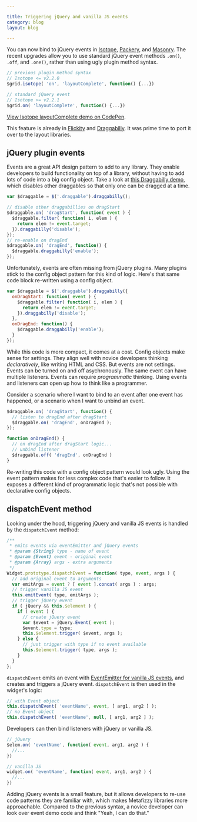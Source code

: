 ```yaml
---

title: Triggering jQuery and vanilla JS events
category: blog
layout: blog

---
```


You can now bind to jQuery events in [Isotope](http://isotope.metafizzy.co/), [Packery](http://packery.metafizzy.co/), and [Masonry](http://desandro.masonry.com). The recent upgrades allow you to use standard jQuery event methods `.on()`, `.off`, and `.one()`, rather than using ugly plugin method syntax.

``` js
// previous plugin method syntax
// Isotope <= v2.2.0
$grid.isotope( 'on', 'layoutComplete', function() {...})

// standard jQuery event
// Isotope >= v2.2.1
$grid.on( 'layoutComplete', function() {...})
```

[View Isotope layoutComplete demo on CodePen](http://codepen.io/desandro/pen/scajv).

This feature is already in [Flickity](http://flickity.metafizzy.co/) and [Draggabilly](http://draggabilly.desandro.com/). It was prime time to port it over to the layout libraries.

## jQuery plugin events

Events are a great API design pattern to add to any library. They enable developers to build functionality on top of a library, without having to add lots of code into a big config object. Take a look at [this Draggabilly demo](http://codepen.io/desandro/pen/LVQqgm), which disables other draggables so that only one can be dragged at a time.

``` js
var $draggable = $('.draggable').draggabilly();

// disable other draggabillies on dragStart
$draggable.on( 'dragStart', function( event ) {
  $draggable.filter( function( i, elem ) {
    return elem != event.target;
  }).draggabilly('disable');
});
// re-enable on dragEnd
$draggable.on( 'dragEnd', function() {
  $draggable.draggabilly('enable');
});
```

Unfortunately, events are often missing from jQuery plugins. Many plugins stick to the config object pattern for this kind of logic. Here's that same code block re-written using a config object.

``` js
var $draggable = $('.draggable').draggabilly({
  onDragStart: function( event ) {
    $draggable.filter( function( i, elem ) {
      return elem != event.target;
    }).draggabilly('disable');
  },
  onDragEnd: function() {
    $draggable.draggabilly('enable');
  }
});
```

While this code is more compact, it comes at a cost. Config objects make sense for settings. They align well with novice developers thinking _declaratively_, like writing HTML and CSS. But events are not settings. Events can be turned on and off asychronously. The same event can have multiple listeners. Events can require _programmatic_ thinking. Using events and listeners can open up how to think like a programmer.

Consider a scenario where I want to bind to an event after one event has happened, or a scenario when I want to unbind an event.

``` js
$draggable.on( 'dragStart', function() {
  // listen to dragEnd after dragStart
  $draggable.on( 'dragEnd', onDragEnd );
});

function onDragEnd() {
  // on dragEnd after dragStart logic...
  // unbind listener
  $draggable.off( 'dragEnd', onDragEnd )
}
```

Re-writing this code with a config object pattern would look ugly. Using the event pattern makes for less complex code that's easier to follow. It exposes a different kind of programmatic logic that's not possible with declarative config objects.

## dispatchEvent method

Looking under the hood, triggering jQuery and vanilla JS events is handled by the `dispatchEvent` method:

``` js
/**
 * emits events via eventEmitter and jQuery events
 * @param {String} type - name of event
 * @param {Event} event - original event
 * @param {Array} args - extra arguments
 */
Widget.prototype.dispatchEvent = function( type, event, args ) {
  // add original event to arguments
  var emitArgs = event ? [ event ].concat( args ) : args;
  // trigger vanilla JS event
  this.emitEvent( type, emitArgs );
  // trigger jQuery event
  if ( jQuery && this.$element ) {
    if ( event ) {
      // create jQuery event
      var $event = jQuery.Event( event );
      $event.type = type;
      this.$element.trigger( $event, args );
    } else {
      // just trigger with type if no event available
      this.$element.trigger( type, args );
    }
  }
};
```

`dispatchEvent` emits an event with [EventEmitter for vanilla JS events](https://github.com/Olical/EventEmitter), and creates and triggers a jQuery event. `dispatchEvent` is then used in the widget's logic:

``` js
// with Event object
this.dispatchEvent( 'eventName', event, [ arg1, arg2 ] );
// no Event object
this.dispatchEvent( 'eventName', null, [ arg1, arg2 ] );
```

Developers can then bind listeners with jQuery or vanilla JS.

``` js
// jQuery
$elem.on( 'eventName', function( event, arg1, arg2 ) {
  //...
})

// vanilla JS
widget.on( 'eventName', function( event, arg1, arg2 ) {
  //...
})
```

Adding jQuery events is a small feature, but it allows developers to re-use code patterns they are familiar with, which makes Metafizzy libraries more approachable. Compared to the previous syntax, a novice developer can look over event demo code and think "Yeah, I can do that."
